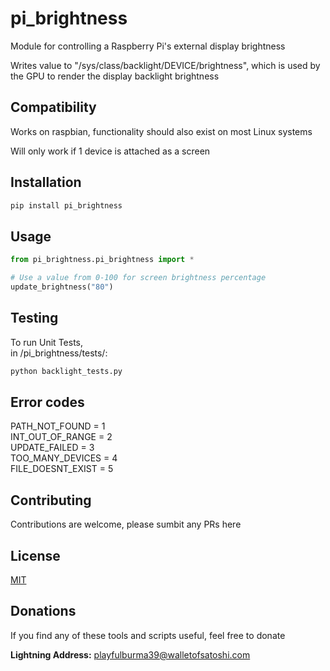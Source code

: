 # pi_brightness

Module for controlling a Raspberry Pi's external display brightness  

Writes value to "/sys/class/backlight/DEVICE/brightness", which is used by the GPU to render the display backlight brightness

## Compatibility

Works on raspbian, functionality should also exist on most Linux systems  

Will only work if 1 device is attached as a screen

## Installation

```bash
pip install pi_brightness
```

## Usage

```python
from pi_brightness.pi_brightness import *

# Use a value from 0-100 for screen brightness percentage
update_brightness("80")
```

## Testing

To run Unit Tests,  
in /pi_brightness/tests/:

```bash
python backlight_tests.py
```

## Error codes

PATH_NOT_FOUND = 1  
INT_OUT_OF_RANGE = 2  
UPDATE_FAILED = 3  
TOO_MANY_DEVICES = 4  
FILE_DOESNT_EXIST = 5  

## Contributing

Contributions are welcome, please sumbit any PRs here

## License

[MIT](https://choosealicense.com/licenses/mit/)

## Donations
If you find any of these tools and scripts useful, feel free to donate

**Lightning Address:** playfulburma39@walletofsatoshi.com


